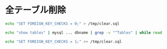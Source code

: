 # 全テーブル削除


~~~bash
echo "SET FOREIGN_KEY_CHECKS = 0;" > /tmp/clear.sql
~~~

~~~bash
echo "show tables" | mysql ... dbname | grep -v "^Tables" | while read T ; do echo "DROP TABLE IF EXISTS $T;"; done >> /tmp/clear.sql
~~~


~~~bash
echo "SET FOREIGN_KEY_CHECKS = 1;" >> /tmp/clear.sql
~~~
